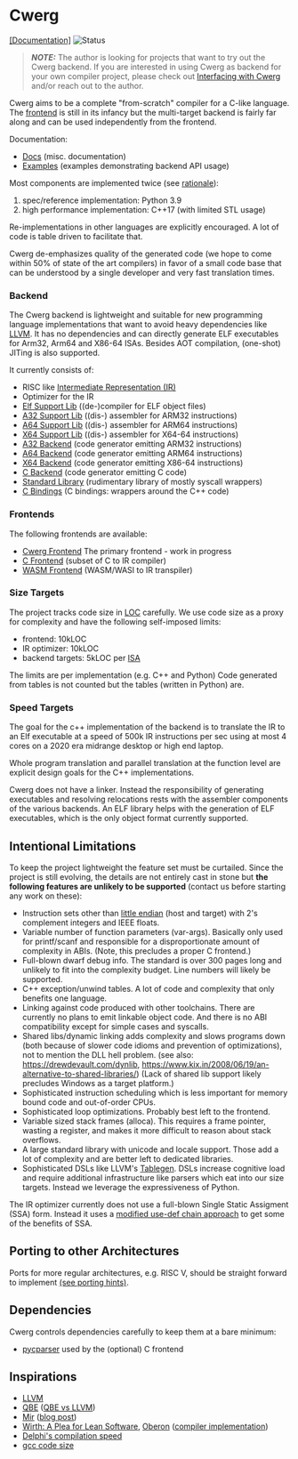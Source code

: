 # Cwerg

[[Documentation]](Docs/) ![Status](../../workflows/cwerg-tests/badge.svg)

> **_NOTE:_**  The author is looking for projects that want to try out the Cwerg
> backend. If you are interested in using Cwerg as backend for your own compiler
> project, please check out [Interfacing with Cwerg](Docs/interfacing_with_cwerg.md)
> and/or reach out to the author.

Cwerg aims to be a complete "from-scratch" compiler for a C-like language. 
The [frontend](FrontEnd) is still in its infancy but the multi-target backend 
is fairly far along and can be used independently from the frontend.

Documentation:
* [Docs](Docs/) (misc. documentation)
* [Examples](Examples/) (examples demonstrating backend API usage)

Most components are implemented twice (see [rationale](Docs/why_python.md)):
1. spec/reference implementation: Python 3.9
2. high performance implementation: C++17 (with limited STL usage)

Re-implementations in other languages are explicitly encouraged. A lot of
code is table driven to facilitate that.

Cwerg de-emphasizes quality of the generated code (we hope to come within 50%
of state of the art  compilers) in favor of a small code base that can be
understood by a single developer and very fast translation times.

### Backend

The Cwerg backend is lightweight and suitable for new programming 
language implementations that want to avoid heavy dependencies like
[LLVM](https://llvm.org). It has no dependencies and can directly generate
ELF executables for Arm32, Arm64 and X86-64 ISAs.
Besides AOT compilation, (one-shot) JITing is also supported.

It currently consists of:

* RISC like [Intermediate Representation (IR)](Docs/opcodes.md) 
* Optimizer for the IR
* [Elf Support Lib](Elf/)   ((de-)compiler for ELF object files)
* [A32 Support Lib](CpuA32/) ((dis-) assembler for ARM32 instructions)
* [A64 Support Lib](CpuA64/) ((dis-) assembler for ARM64 instructions)
* [X64 Support Lib](CpuX64/) ((dis-) assembler for X64-64 instructions)
* [A32 Backend](CodeGenA32/) (code generator emitting ARM32 instructions)
* [A64 Backend](CodeGenA64/) (code generator emitting ARM64 instructions)
* [X64 Backend](CodeGenX64/) (code generator emitting X86-64 instructions)
* [C Backend](CodeGenC/) (code generator emitting C code)
* [Standard Library](StdLib/) (rudimentary library of mostly syscall wrappers)
* [C Bindings](BindingsC/) (C bindings: wrappers around the C++ code)

### Frontends

The following frontends are available:
* [Cwerg Frontend](FrontEnd) The primary frontend - work in progress
* [C Frontend](FrontEndC/)  (subset of C to IR compiler)
* [WASM Frontend](FrontEndWASM/) (WASM/WASI to IR transpiler)
  

### Size Targets

The project tracks code size in [LOC](CLOC.txt) carefully. 
We use code size as a proxy for complexity and have the following self-imposed limits:
* frontend: 10kLOC
* IR optimizer: 10kLOC 
* backend targets: 5kLOC per [ISA](https://en.wikipedia.org/wiki/Instruction_set_architecture)

The limits are per implementation (e.g. C++ and Python)
Code generated from tables is not counted but the tables (written in Python) are.

### Speed Targets

The goal for the c++ implementation of the backend is to translate the IR to an
Elf executable at a speed of 500k IR instructions per sec using at most 4 cores on a 2020 era midrange desktop or high end laptop.

Whole program translation and parallel translation at the function level are 
explicit design goals for the C++ implementations.

Cwerg does not have a linker. Instead the responsibility of 
generating executables and resolving relocations rests with the assembler
components of the various backends. An ELF library helps with the generation of
ELF executables, which is the only object format currently supported.

## Intentional Limitations

To keep the project lightweight the feature set must be curtailed.
Since the project is still evolving, the details are not entirely cast in stone but 
**the following features are unlikely to be supported** (contact us before starting 
any work on these):

* Instruction sets other than [little endian](https://en.wikipedia.org/wiki/Comparison_of_instruction_set_architectures) (host and target) with 2's complement integers and IEEE floats.
* Variable number of function parameters (var-args). Basically only used for
  printf/scanf and responsible for a disproportionate amount of complexity in 
  ABIs. (Note, this precludes a proper C frontend.)
* Full-blown dwarf debug info. The standard is over 300 pages long and unlikely
  to fit into the complexity budget. Line numbers will likely be supported.
* C++ exception/unwind tables. A lot of code and complexity that only benefits one language.
* Linking against code produced with other toolchains. There are currently no plans
  to emit linkable object code. And there is no ABI compatibility except for simple cases and syscalls. 
* Shared libs/dynamic linking adds complexity and slows programs down (both because
  of slower code idioms and prevention of optimizations), not
  to mention the DLL hell problem. (see also: https://drewdevault.com/dynlib, 
  https://www.kix.in/2008/06/19/an-alternative-to-shared-libraries/)
  (Lack of shared lib support likely precludes Windows as a target platform.) 
* Sophisticated instruction scheduling which is less important for memory 
  bound code and out-of-order CPUs.
* Sophisticated loop optimizations. Probably best left to the frontend.
* Variable sized stack frames (alloca). This requires a frame pointer, wasting a register,
  and makes it more difficult to reason about stack overflows.
* A large standard library with unicode and locale support. Those add a lot of 
  complexity and are better left to dedicated libraries.
* Sophisticated DSLs like LLVM's [Tablegen](https://llvm.org/docs/TableGen/).
  DSLs increase cognitive load and require additional infrastructure like parsers 
  which eat into our size targets. Instead we leverage the expressiveness of Python.
 

The IR optimizer currently does not use a full-blown Single Static Assigment
(SSA) form. Instead it uses a [modified use-def chain approach](Docs/use_def.md)
to get some of the benefits of SSA. 

## Porting to other Architectures

Ports for more regular architectures, e.g. RISC V, should be straight forward to implement [(see porting hints)](Docs/backend_porting.md).

## Dependencies

Cwerg controls dependencies carefully to keep them at a bare minimum:
 
* [pycparser](https://github.com/eliben/pycparser) used by the (optional) C frontend

## Inspirations

* [LLVM](https://llvm.org) 
* [QBE](https://c9x.me/compile/) ([QBE vs LLVM](https://c9x.me/compile/doc/llvm.html))
* [Mir](https://github.com/vnmakarov/mir) ([blog post](https://developers.redhat.com/blog/2020/01/20/mir-a-lightweight-jit-compiler-project/))
* [Wirth: A Plea for Lean Software](https://cr.yp.to/bib/1995/wirth.pdf),
  [Oberon](http://www.projectoberon.com/) ([compiler implementation](http://www.inf.ethz.ch/personal/wirth/ProjectOberon/PO.System.pdf)) 
* [Delphi's compilation speed](https://news.ycombinator.com/item?id=24735366)
* [gcc code size](https://www.phoronix.com/scan.php?page=news_item&px=MTg3OTQ)




